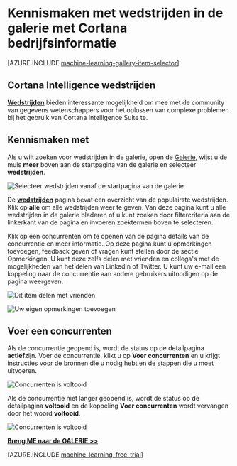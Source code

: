 <properties
    pageTitle="Cortana Intelligence galerie wedstrijden | Microsoft Azure"
    description="Ontdek wedstrijden in de galerie met Cortana Intelligence."
    services="machine-learning"
    documentationCenter=""
    authors="garyericson"
    manager="jhubbard"
    editor="cgronlun"/>

<tags
    ms.service="machine-learning"
    ms.workload="data-services"
    ms.tgt_pltfrm="na"
    ms.devlang="na"
    ms.topic="article"
    ms.date="10/13/2016"
    ms.author="roopalik;garye"/>


# <a name="discover-competitions-in-the-cortana-intelligence-gallery"></a>Kennismaken met wedstrijden in de galerie met Cortana bedrijfsinformatie

[AZURE.INCLUDE [machine-learning-gallery-item-selector](../../includes/machine-learning-gallery-item-selector.md)]

## <a name="cortana-intelligence-competitions"></a>Cortana Intelligence wedstrijden

**[Wedstrijden](https://gallery.cortanaintelligence.com/competitions)** bieden interessante mogelijkheid om mee met de community van gegevens wetenschappers voor het oplossen van complexe problemen bij het gebruik van Cortana Intelligence Suite te.

## <a name="discover"></a>Kennismaken met

  Als u wilt zoeken voor wedstrijden in de galerie, open de [Galerie](http://gallery.cortanaintelligence.com), wijst u de muis **meer** boven aan de startpagina van de galerie en selecteer **wedstrijden**.

![Selecteer wedstrijden vanaf de startpagina van de galerie](media/machine-learning-gallery-competitions/select-competitions-in-gallery.png)

 De **[wedstrijden](https://gallery.cortanaintelligence.com/competitions)** 
 pagina bevat een overzicht van de populairste wedstrijden.
Klik op **alle** om alle wedstrijden weer te geven.
Van deze pagina kunt u alle wedstrijden in de galerie bladeren of u kunt zoeken door filtercriteria aan de linkerkant van de pagina en invoeren zoektermen boven te selecteren.

 Klik op een concurrenten om te openen van de pagina details van de concurrentie en meer informatie. Op deze pagina kunt u opmerkingen toevoegen, feedback geven of vragen kunt stellen door de sectie Opmerkingen. U kunt deze zelfs delen met vrienden en collega's met de mogelijkheden van het delen van LinkedIn of Twitter. U kunt uw e-mail een koppeling naar de concurrentie aan andere gebruikers uitnodigen op de pagina weergeven.

![Dit item delen met vrienden](media\machine-learning-gallery-how-to-use-contribute-publish\share-links.png)

![Uw eigen opmerkingen toevoegen](media\machine-learning-gallery-how-to-use-contribute-publish\comments.png)

## <a name="enter-a-competition"></a>Voer een concurrenten

Als de concurrentie geopend is, wordt de status op de detailpagina **actief**zijn. Voer de concurrentie, klikt u op **Voer concurrenten** en u krijgt instructies voor de bronnen die u nodig hebt en de stappen die u moet uitvoeren.

![Concurrenten is voltooid](media\machine-learning-gallery-competitions\open-competition.png)

Als de concurrentie niet langer geopend is, wordt de status op de detailpagina **voltooid** en de koppeling **Voer concurrenten** wordt vervangen door het woord **voltooid**.

![Concurrenten is voltooid](media\machine-learning-gallery-competitions\completed-competition.png)


**[Breng ME naar de GALERIE >>](http://gallery.cortanaintelligence.com)**

[AZURE.INCLUDE [machine-learning-free-trial](../../includes/machine-learning-free-trial.md)]
